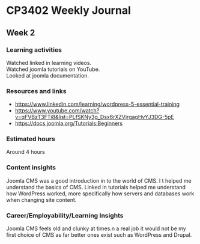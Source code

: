 # CP3402 Weekly Journal

## Week 2

### Learning activities
Watched linked in learning videos.  
Watched joomla tutorials on YouTube.  
Looked at joomla documentation.

### Resources and links
- https://www.linkedin.com/learning/wordpress-5-essential-training
- https://www.youtube.com/watch?v=qFVBzT3FTi8&list=PLfSKNy3g_Dsx6rXZVjrgagHvYJ3DG-5pE
- https://docs.joomla.org/Tutorials:Beginners

### Estimated hours

Around 4 hours

### Content insights

Joomla CMS was a good introduction in to the world of CMS. I t helped me understand the basics of CMS. Linked in tutorials helped me understand how WordPress worked, more specifically how servers and databases work when changing site content.

### Career/Employability/Learning Insights

Joomla CMS feels old and clunky at times.n a real job it would not be my first choice of CMS as far better ones exist such as WordPress and Drupal.
